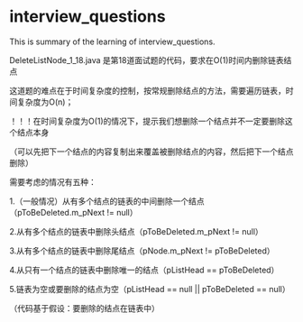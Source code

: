 # interview_questions
This is summary of the learning of interview_questions.




DeleteListNode_1_18.java  是第18道面试题的代码，要求在O(1)时间内删除链表结点

这道题的难点在于时间复杂度的控制，按常规删除结点的方法，需要遍历链表，时间复杂度为O(n)；

！！！在时间复杂度为O(1)的情况下，提示我们想删除一个结点并不一定要删除这个结点本身

（可以先把下一个结点的内容复制出来覆盖被删除结点的内容，然后把下一个结点删除）

需要考虑的情况有五种：

1.（一般情况）从有多个结点的链表的中间删除一个结点（pToBeDeleted.m_pNext != null）

2.从有多个结点的链表中删除头结点（pToBeDeleted.m_pNext != null）

3.从有多个结点的链表中删除尾结点（pNode.m_pNext != pToBeDeleted）

4.从只有一个结点的链表中删除唯一的结点（pListHead == pToBeDeleted）

5.链表为空或要删除的结点为空（pListHead == null || pToBeDeleted == null）

（代码基于假设：要删除的结点在链表中）
